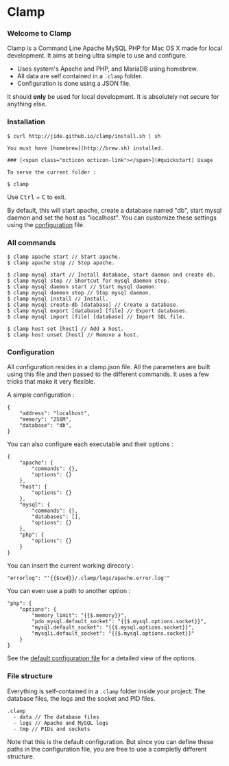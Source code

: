 Clamp
=====

### [<span class="octicon octicon-link"></span>](#welcome-to-clamp) Welcome to Clamp

Clamp is a Command Line Apache MySQL PHP for Mac OS X made for local development. It aims at being ultra simple to use and configure.

*   Uses system's Apache and PHP, and MariaDB using homebrew.
*   All data are self contained in a `.clamp` folder.
*   Configuration is done using a JSON file.

<span class="octicon octicon-alert"></span> It should **only** be used for local development. It is absolutely not secure for anything else.

### [<span class="octicon octicon-link"></span>](#installation) Installation
```
$ curl http://jide.github.io/clamp/install.sh | sh
```
    You must have [homebrew](http://brew.sh) installed.

    ### [<span class="octicon octicon-link"></span>](#quickstart) Usage

    To serve the current folder :

```
$ clamp
```

Use <kbd>Ctrl</kbd> + <kbd>C</kbd> to exit.

By default, this will start apache, create a database named "db", start mysql daemon and set the host as "localhost". You can customize these settings using the [configuration](#configuration) file.

### [<span class="octicon octicon-link"></span>](#all-commands) All commands

```
$ clamp apache start // Start apache.
$ clamp apache stop // Stop apache.

$ clamp mysql start // Install database, start daemon and create db.
$ clamp mysql stop // Shortcut for mysql daemon stop.
$ clamp mysql daemon start // Start mysql daemon.
$ clamp mysql daemon stop // Stop mysql daemon.
$ clamp mysql install // Install.
$ clamp mysql create-db [database] // Create a database.
$ clamp mysql export [database] [file] // Export databases.
$ clamp mysql import [file] [database] // Import SQL file.

$ clamp host set [host] // Add a host.
$ clamp host unset [host] // Remove a host.
```

### [<span class="octicon octicon-link"></span>](#configuration) Configuration

All configuration resides in a clamp.json file. All the parameters are built using this file and then passed to the different commands. It uses a few tricks that make it very flexible. 

A simple configuration :

```
{
    "address": "localhost",
    "memory": "256M",
    "database": "db",
}
```

You can also configure each executable and their options :

```
{
    "apache": {
        "commands": {},
        "options": {}
    },
    "host": {
        "options": {}
    },
    "mysql": {
        "commands": {},
        "databases": [],
        "options": {}
    },
    "php": {
        "options": {}
    }
}
```

You can insert the current working direcory :

```
"errorlog": "'{{$cwd}}/.clamp/logs/apache.error.log'"
```

You can even use a path to another option :

```
"php": {
    "options": {
        "memory_limit": "{{$.memory}}",
        "pdo_mysql.default_socket": "{{$.mysql.options.socket}}",
        "mysql.default_socket": "{{$.mysql.options.socket}}",
        "mysqli.default_socket": "{{$.mysql.options.socket}}"
    }
}
```

See the [default configuration file](https://github.com/jide/clamp/blob/master/clamp.defaults.json) for a detailed view of the options.

### [<span class="octicon octicon-link"></span>](#file-structure) File structure

Everything is self-contained in a `.clamp` folder inside your project: The database files, the logs and the socket and PID files.

```
.clamp
  - data // The database files
  - logs // Apache and MySQL logs
  - tmp // PIDs and sockets
```

Note that this is the default configuration. But since you can define these paths in the configuration file, you are free to use a completly different structure.